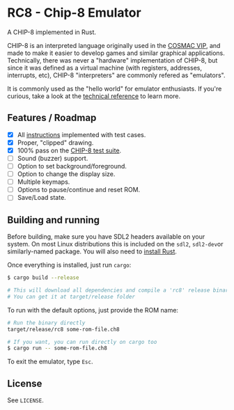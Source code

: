 # RC8 - Chip-8 Emulator

A CHIP-8 implemented in Rust.

CHIP-8 is an interpreted language originally used in the [COSMAC VIP](https://en.wikipedia.org/wiki/COSMAC_VIP), and made to make it easier to develop games and similar graphical applications. Technically, there was never a "hardware" implementation of CHIP-8, but since it was defined as a virtual machine (with registers, addresses, interrupts, etc), CHIP-8 "interpreters" are commonly refered as "emulators".

It is commonly used as the "hello world" for emulator enthusiasts. If you're curious, take a look at the [technical reference](https://github.com/mattmikolay/chip-8/wiki/CHIP%E2%80%908-Technical-Reference) to learn more.

## Features / Roadmap

- [X] All [instructions](https://github.com/mattmikolay/chip-8/wiki/CHIP%E2%80%908-Instruction-Set) implemented with test cases.
- [X] Proper, "clipped" drawing.
- [X] 100% pass on the [CHIP-8 test suite](https://github.com/Timendus/chip8-test-suite).
- [ ] Sound (buzzer) support.
- [ ] Option to set background/foreground.
- [ ] Option to change the display size.
- [ ] Multiple keymaps.
- [ ] Options to pause/continue and reset ROM.
- [ ] Save/Load state.

## Building and running

Before building, make sure you have SDL2 headers available on your system. On most Linux distributions this is included on the `sdl2`, `sdl2-dev`or similarly-named package. You will also need to [install Rust](https://www.rust-lang.org/tools/install).

Once everything is installed, just run `cargo`:

```sh
$ cargo build --release

# This will download all dependencies and compile a 'rc8' release binary.
# You can get it at target/release folder
```

To run with the default options, just provide the ROM name:

```sh
# Run the binary directly
target/release/rc8 some-rom-file.ch8

# If you want, you can run directly on cargo too
$ cargo run -- some-rom-file.ch8
```

To exit the emulator, type `Esc`.

## License

See `LICENSE`.

